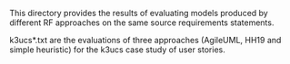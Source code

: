 This directory provides the results of evaluating models produced by different RF approaches on the same source requirements statements.

k3ucs*.txt are the evaluations of three approaches (AgileUML, HH19 and simple heuristic) for the k3ucs case study of user stories.


